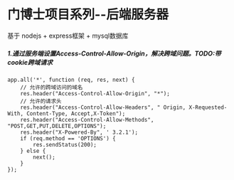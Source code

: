 # 门博士项目系列--后端服务器

基于 nodejs + express框架 + mysql数据库  



##### 1.通过服务端设置**Access-Control-Allow-Origin**，解决跨域问题。TODO:**带cookie跨域请求**

```app.all('*', function (req, res, next) {
app.all('*', function (req, res, next) {
	// 允许的跨域访问的域名
    res.header("Access-Control-Allow-Origin", "*");
    // 允许的请求头
    res.header("Access-Control-Allow-Headers", " Origin, X-Requested-With, Content-Type, Accept,X-Token");
    res.header("Access-Control-Allow-Methods", "POST,GET,PUT,DELETE,OPTIONS");
    res.header("X-Powered-By", ' 3.2.1');
    if (req.method == 'OPTIONS') {
        res.sendStatus(200);
    } else {
        next();
    }
});
```



